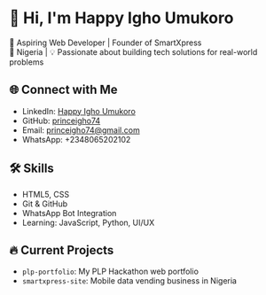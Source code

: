 # 👋 Hi, I'm Happy Igho Umukoro

🚀 Aspiring Web Developer | Founder of SmartXpress  
📍 Nigeria | 💡 Passionate about building tech solutions for real-world problems

## 🌐 Connect with Me
- LinkedIn: [Happy Igho Umukoro](https://www.linkedin.com/in/happy-igho-umukoro-b62b07129)
- GitHub: [princeigho74](https://github.com/princeigho74)
- Email: princeigho74@gmail.com
- WhatsApp: +2348065202102

## 🛠 Skills
- HTML5, CSS
- Git & GitHub
- WhatsApp Bot Integration
- Learning: JavaScript, Python, UI/UX

## 🔥 Current Projects
- `plp-portfolio`: My PLP Hackathon web portfolio
- `smartxpress-site`: Mobile data vending business in Nigeria
